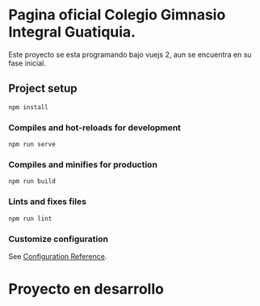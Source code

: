 # Pagina oficial Colegio Gimnasio Integral Guatiquia.

 Este proyecto se esta programando bajo vuejs 2, aun se encuentra en su fase inicial.

## Project setup
```
npm install
```

### Compiles and hot-reloads for development
```
npm run serve
```

### Compiles and minifies for production
```
npm run build
```

### Lints and fixes files
```
npm run lint
```

### Customize configuration
See [Configuration Reference](https://cli.vuejs.org/config/).
# Proyecto en desarrollo
